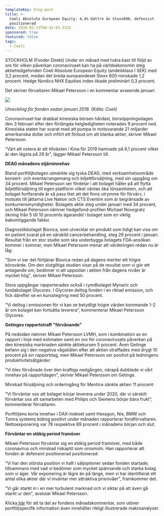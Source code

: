 ```yaml
---
templateKey: blog-post
title: >-
  Coeli Absolute European Equity: 4,4% bättre än Stoxx600, defensivt
  positionerad
date: 2020-02-13T08:42:03.533Z
sponsored: true
featured: false
tags:
  - Coeli
---
```

STOCKHOLM (Fonder Direkt) Under en månad med tvära kast till följd av oro för vilken påverkan coronaviruset kan ha på världsekonomin steg aktiehedgefonden Coeli Absolute European Equity (andelsklass I SEK) med 3,2 procent, medan det breda europaindexet Stoxx 600 minskade 1,2 procent. Hedge Nordics NHX Equities index ökade preliminärt 0,3 procent.

Det skriver förvaltaren Mikael Petersson i en kommentar avseende januari.

![](/img/absolute.png)

*Utveckling för fonden sedan januari 2018. (Källa: Coeli)*

Coronaviruset har drabbat kinesiska börsen hårdast, börsöppningsdagen den 3 februari efter den förlängda helgledigheten noterades 9 procent ned. Kinesiska staten har svarat med att pumpa in motsvarande 21 miljarder amerikanska dollar och infört ett förbud om att blanka aktier, skriver Mikael Petersson.

"Värt att notera är att tillväxten i Kina för 2019 hamnade på 6,1 procent vilket är den lägsta på 29 år", lägger Mikael Petersson till.

**DEAG månadens stjärninnehav**

Bland portföljbolagen utmärkte sig tyska DEAG, med verksamhetsområde konsert- och eventarrangemang och biljettförsäljning, med sin uppgång om 34 procent. Mikael Petersson ser fördelar i att bolaget håller på att flytta biljettförsäljning till egen plattform vilket väntas öka lönsamheten, och att bolaget fortfarande är så pass litet att det finns utrymme för förvärv, i motsats till jättarna Live Nation och CTS Eventim som är begränsade av konkurrensmyndigheter. Bolagets aktie steg under januari med 34 procent, och Mikael Petersson nämner hedgefond-profilen Michael Novogratz ökning från 5 till 10 procents ägarandel i bolaget som en viktig bakomliggande faktor.

Diagnostikbolaget Biovica, som utvecklar en produkt som tidigt kan visa om en patient svarat på en särskild cancerbehandling, steg 26 procent i januari. Resultat från en stor studie som ska underbygga bolagets FDA-ansökan kommer i sommar, men Mikael Petersson menar att värderingen redan nu är låg:

"Som vi ser det förtjänar Biovica redan på dagens meriter ett högre börsvärde. Om den slutgiltiga studien visar på de resultat som vi gör ett antagande om, bedömer vi att uppsidan i aktien från dagens nivåer är mycket hög", skriver Mikael Petersson.

Stora uppgångar rapporterades också i rymdbolaget Mynaric och lundabolaget Glycorex. I Glycorex deltog fonden i en riktad emission, och fick därefter se en kursstegring med 50 procent.

"Vi deltog i emissionen för vi kan se betydligt högre värden kommande 1-2 år om bolaget kan fortsätta leverera", kommenterar Mikael Petersson Glycorex.

**Getinges rapportstraff "förvånande"**

På nedsidan nämner Mikael Petersson LVMH, som i kombination av en rapport i linje med estimaten samt en oro för coronavirusets påverkan på den kinesiska marknaden sänkte aktiekursen 5 procent. Även Getinge befann sig i den negativa vågskålen efter att aktien straffades med drygt 10 procent på sin rapportdag, men Mikael Petersson ser positivt på ledningens produktivitetsåtgärder:

"Vi blev förvånade över den kraftiga nedgången, närapå dubblade vi vårt innehav på rapportdagen", skriver Mikael Petersson om Getinge.

Minskad försäljning och orderingång för Mentice sänkte aktien 11 procent:

"Vi förväntar oss att bolaget börjar leverera under 2020, där vi särskilt förväntar oss att samarbeten med Philips och Siemens börjar bära frukt", kommenterar förvaltaren.

Portföljens korta innehav i DAX-indexet samt Hexagon, Nie, BMW och Tomra systems bidrog positivt under månaden rapporterar fondförvaltaren. Nettoexponering var 78 respektive 69 procent i månadens början och slut.

**Förväntar en stökig period framöver**

Mikael Petersson förväntar sig en stökig period framöver, med både coronavirus och minskad riskaptit som orosmoln. Han rapporterar att fonden är defensivt positionerad positionerad:

"Vi har den största position vi haft i säljoptioner sedan fonden startade, tillsammans med vad vi bedömer som mycket spännande och starka bolag som vi äger. Vår exponering är lägre än på länge, men vi har identifierat ett antal olika aktier där vi inväntar mer attraktiva prisnivåer", framkommer det.

"Vi går starkt in i en mer turbulent marknad och vi siktar på att även gå starkt ur den", avslutar Mikael Petersson.

Klicka[ här](https://coeli.se/vara-fonder/coeli-absolute-european-equity/forvaltarkommentarer/forvaltarkommentar-coeli-absolute-european-equity-januari-2020/) för att ta del av fondens månadskommentar, som utöver portföljspecifik information även innehåller rikligt illustrerade makroanalyser.
